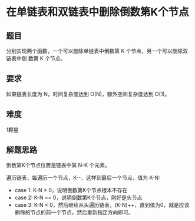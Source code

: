 # 在单链表和双链表中删除倒数第K个节点

## 题目
分别实现两个函数，一个可以删除单链表中倒数第 K 个节点，另一个可以删除双链表中倒 数第 K 个节点。

## 要求
如果链表长度为 N，时间复杂度达到 O(N)，额外空间复杂度达到 O(1)。 

## 难度
1颗星

## 解题思路
倒数第K个节点位置是链表中第 N-K 个元素。

遍历链表，每遍历一个节点，K--，这样到最后一个节点，值为 K-N:
* case 1: K-N > 0，说明倒数第K个节点根本不存在 
* case 2: K-N == 0，说明倒数第K个节点，刚好是头节点
* case 3: K-N < 0，然后继续从头遍历链表，(K-N)++，直到值为0，就是应该删除的节点的前一个节点，然后重新指定方向即可。
